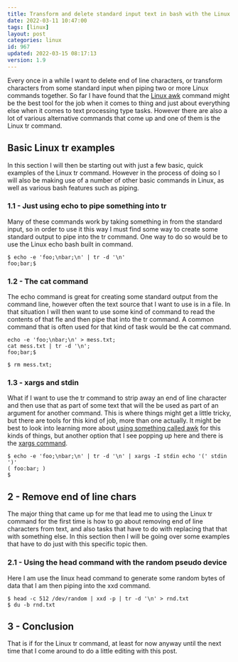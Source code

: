 ```yaml
---
title: Transform and delete standard input text in bash with the Linux tr command
date: 2022-03-11 10:47:00
tags: [linux]
layout: post
categories: linux
id: 967
updated: 2022-03-15 08:17:13
version: 1.9
---
```


Every once in a while I want to delete end of line characters, or transform characters from some standard input when piping two or more Linux commands together. So far I have found that the [Linux awk](/2021/07/02/linux-awk/) command might be the best tool for the job when it comes to thing and just about everything else when it comes to text processing type tasks. However there are also a lot of various alternative commands that come up and one of them is the Linux tr command.

<!-- more -->

## Basic Linux tr examples

In this section I will then be starting out with just a few basic, quick examples of the Linux tr command. However in the process of doing so I will also be making use of a number of other basic commands in Linux, as well as various bash features such as piping.

### 1.1 - Just using echo to pipe something into tr

Many of these commands work by taking something in from the standard input, so in order to use it this way I must find some way to create some standard output to pipe into the tr command. One way to do so would be to use the Linux echo bash built in command.

```
$ echo -e 'foo;\nbar;\n' | tr -d '\n'
foo;bar;$
```

### 1.2 - The cat command

The echo command is great for creating some standard output from the command line, however often the text source that I want to use is in a file. In that situation I will then want to use some kind of command to read the contents of that fle and then pipe that into the tr command. A common command that is often used for that kind of task would be the cat command.

```
echo -e 'foo;\nbar;\n' > mess.txt;
cat mess.txt | tr -d '\n';
foo;bar;$
```

```
$ rm mess.txt;
```

### 1.3 - xargs and stdin

What if I want to use the tr command to strip away an end of line character and then use that as part of some text that will the be used as part of an argument for another command. This is where things might get a little tricky, but there are tools for this kind of job, more than one actually. It might be best to look into learning more about [using something called awk](/2021/07/02/linux-awk/) for this kinds of things, but another option that I see popping up here and there is the [xargs command](/2020/09/26/linux-xargs/).

```
$ echo -e 'foo;\nbar;\n' | tr -d '\n' | xargs -I stdin echo '(' stdin ')'
( foo:bar; )
$ 
```

## 2 - Remove end of line chars

The major thing that came up for me that lead me to using the Linux tr command for the first time is how to go about removing end of line characters from text, and also tasks that have to do with replacing that that with something else. In this section then I will be going over some examples that have to do just with this specific topic then.

### 2.1 - Using the head command with the random pseudo device

Here I am use the linux head command to generate some random bytes of data that I am then piping into the xxd command.

```
$ head -c 512 /dev/random | xxd -p | tr -d '\n' > rnd.txt
$ du -b rnd.txt
```

## 3 - Conclusion

That is if for the Linux tr command, at least for now anyway until the  next time that I come around to do a little editing with this post.
